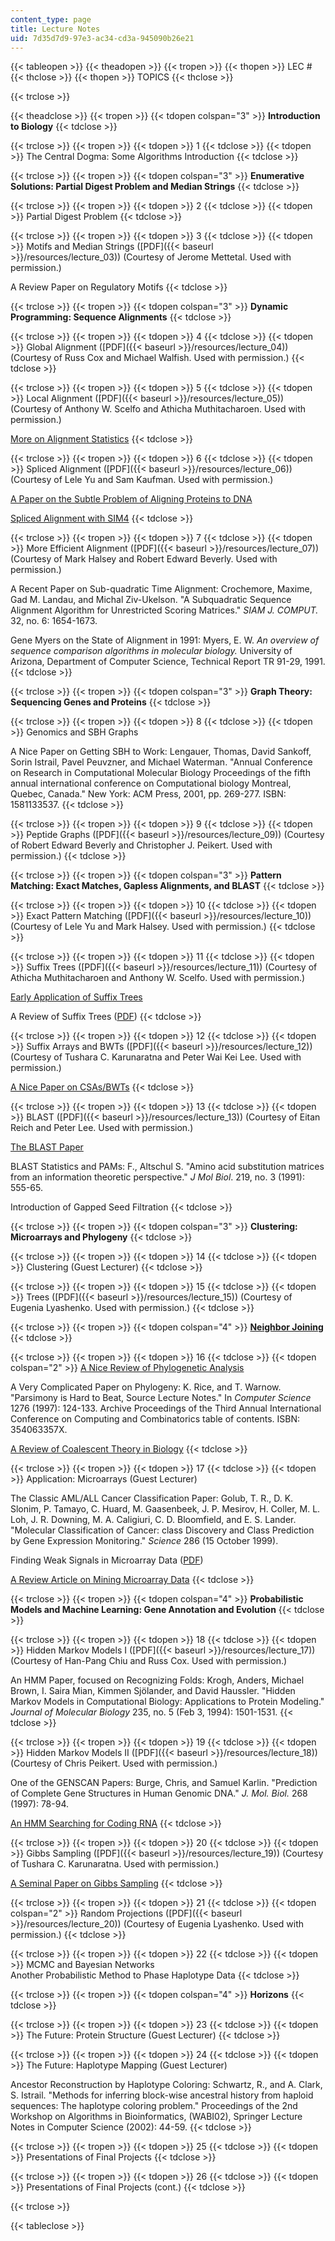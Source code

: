 ```yaml
---
content_type: page
title: Lecture Notes
uid: 7d35d7d9-97e3-ac34-cd3a-945090b26e21
---
```


{{< tableopen >}}
{{< theadopen >}}
{{< tropen >}}
{{< thopen >}}
LEC #
{{< thclose >}}
{{< thopen >}}
TOPICS
{{< thclose >}}

{{< trclose >}}

{{< theadclose >}}
{{< tropen >}}
{{< tdopen colspan="3" >}}
**Introduction to Biology**
{{< tdclose >}}

{{< trclose >}}
{{< tropen >}}
{{< tdopen >}}
1
{{< tdclose >}}
{{< tdopen >}}
The Central Dogma: Some Algorithms Introduction
{{< tdclose >}}

{{< trclose >}}
{{< tropen >}}
{{< tdopen colspan="3" >}}
**Enumerative Solutions: Partial Digest Problem and Median Strings**
{{< tdclose >}}

{{< trclose >}}
{{< tropen >}}
{{< tdopen >}}
2
{{< tdclose >}}
{{< tdopen >}}
Partial Digest Problem
{{< tdclose >}}

{{< trclose >}}
{{< tropen >}}
{{< tdopen >}}
3
{{< tdclose >}}
{{< tdopen >}}
Motifs and Median Strings ([PDF]({{< baseurl >}}/resources/lecture_03)) (Courtesy of Jerome Mettetal. Used with permission.)  
  
A Review Paper on Regulatory Motifs
{{< tdclose >}}

{{< trclose >}}
{{< tropen >}}
{{< tdopen colspan="3" >}}
**Dynamic Programming: Sequence Alignments**
{{< tdclose >}}

{{< trclose >}}
{{< tropen >}}
{{< tdopen >}}
4
{{< tdclose >}}
{{< tdopen >}}
Global Alignment ([PDF]({{< baseurl >}}/resources/lecture_04)) (Courtesy of Russ Cox and Michael Walfish. Used with permission.)
{{< tdclose >}}

{{< trclose >}}
{{< tropen >}}
{{< tdopen >}}
5
{{< tdclose >}}
{{< tdopen >}}
Local Alignment ([PDF]({{< baseurl >}}/resources/lecture_05)) (Courtesy of Anthony W. Scelfo and Athicha Muthitacharoen. Used with permission.)  
  
[More on Alignment Statistics](http://www.pubmedcentral.nih.gov/articlerender.fcgi?tool=pubmed&pubmedid=11139604)
{{< tdclose >}}

{{< trclose >}}
{{< tropen >}}
{{< tdopen >}}
6
{{< tdclose >}}
{{< tdopen >}}
Spliced Alignment ([PDF]({{< baseurl >}}/resources/lecture_06)) (Courtesy of Lele Yu and Sam Kaufman. Used with permission.)  
  
[A Paper on the Subtle Problem of Aligning Proteins to DNA](http://portal.acm.org/citation.cfm?id=267521.267893)  
  
[Spliced Alignment with SIM4](http://www.genome.org/cgi/content/full/8/9/967)
{{< tdclose >}}

{{< trclose >}}
{{< tropen >}}
{{< tdopen >}}
7
{{< tdclose >}}
{{< tdopen >}}
More Efficient Alignment ([PDF]({{< baseurl >}}/resources/lecture_07)) (Courtesy of Mark Halsey and Robert Edward Beverly. Used with permission.)  
  
A Recent Paper on Sub-quadratic Time Alignment: Crochemore, Maxime, Gad M. Landau, and Michal Ziv-Ukelson. "A Subquadratic Sequence Alignment Algorithm for Unrestricted Scoring Matrices." _SIAM J. COMPUT._ 32, no. 6: 1654-1673.  
  
Gene Myers on the State of Alignment in 1991: Myers, E. W. _An overview of sequence comparison algorithms in molecular biology._ University of Arizona, Department of Computer Science, Technical Report TR 91-29, 1991.
{{< tdclose >}}

{{< trclose >}}
{{< tropen >}}
{{< tdopen colspan="3" >}}
**Graph Theory: Sequencing Genes and Proteins**
{{< tdclose >}}

{{< trclose >}}
{{< tropen >}}
{{< tdopen >}}
8
{{< tdclose >}}
{{< tdopen >}}
Genomics and SBH Graphs  
  
A Nice Paper on Getting SBH to Work: Lengauer, Thomas, David Sankoff, Sorin Istrail, Pavel Peuvzner, and Michael Waterman. "Annual Conference on Research in Computational Molecular Biology Proceedings of the fifth annual international conference on Computational biology Montreal, Quebec, Canada." New York: ACM Press, 2001, pp. 269-277. ISBN: 1581133537.
{{< tdclose >}}

{{< trclose >}}
{{< tropen >}}
{{< tdopen >}}
9
{{< tdclose >}}
{{< tdopen >}}
Peptide Graphs ([PDF]({{< baseurl >}}/resources/lecture_09)) (Courtesy of Robert Edward Beverly and Christopher J. Peikert. Used with permission.)
{{< tdclose >}}

{{< trclose >}}
{{< tropen >}}
{{< tdopen colspan="3" >}}
**Pattern Matching: Exact Matches, Gapless Alignments, and BLAST**
{{< tdclose >}}

{{< trclose >}}
{{< tropen >}}
{{< tdopen >}}
10
{{< tdclose >}}
{{< tdopen >}}
Exact Pattern Matching ([PDF]({{< baseurl >}}/resources/lecture_10)) (Courtesy of Lele Yu and Mark Halsey. Used with permission.)
{{< tdclose >}}

{{< trclose >}}
{{< tropen >}}
{{< tdopen >}}
11
{{< tdclose >}}
{{< tdopen >}}
Suffix Trees ([PDF]({{< baseurl >}}/resources/lecture_11)) (Courtesy of Athicha Muthitacharoen and Anthony W. Scelfo. Used with permission.)  
  
[Early Application of Suffix Trees](http://nar.oupjournals.org/cgi/content/full/27/11/2369)  
  
A Review of Suffix Trees ([PDF](http://citeseer.ist.psu.edu/cache/papers/cs/18442/http:zSzzSzwww.info.uniroma2.itzSz~italianozSzPaperszSzsuffix.pdf/grossi93suffix.pdf))
{{< tdclose >}}

{{< trclose >}}
{{< tropen >}}
{{< tdopen >}}
12
{{< tdclose >}}
{{< tdopen >}}
Suffix Arrays and BWTs ([PDF]({{< baseurl >}}/resources/lecture_12)) (Courtesy of Tushara C. Karunaratna and Peter Wai Kei Lee. Used with permission.)  
  
[A Nice Paper on CSAs/BWTs](http://www.ncbi.nlm.nih.gov/pubmed/11791236)
{{< tdclose >}}

{{< trclose >}}
{{< tropen >}}
{{< tdopen >}}
13
{{< tdclose >}}
{{< tdopen >}}
BLAST ([PDF]({{< baseurl >}}/resources/lecture_13)) (Courtesy of Eitan Reich and Peter Lee. Used with permission.)  
  
[The BLAST Paper](http://www.sciencedirect.com/)  
  
BLAST Statistics and PAMs: F., Altschul S. "Amino acid substitution matrices from an information theoretic perspective." _J Mol Biol_. 219, no. 3 (1991): 555-65.  
  
Introduction of Gapped Seed Filtration
{{< tdclose >}}

{{< trclose >}}
{{< tropen >}}
{{< tdopen colspan="3" >}}
**Clustering: Microarrays and Phylogeny**
{{< tdclose >}}

{{< trclose >}}
{{< tropen >}}
{{< tdopen >}}
14
{{< tdclose >}}
{{< tdopen >}}
Clustering (Guest Lecturer)
{{< tdclose >}}

{{< trclose >}}
{{< tropen >}}
{{< tdopen >}}
15
{{< tdclose >}}
{{< tdopen >}}
Trees ([PDF]({{< baseurl >}}/resources/lecture_15)) (Courtesy of Eugenia Lyashenko. Used with permission.)
{{< tdclose >}}

{{< trclose >}}
{{< tropen >}}
{{< tdopen colspan="4" >}}
**[Neighbor Joining](https://academic.oup.com/mbe/article/4/4/406/1029664)**
{{< tdclose >}}

{{< trclose >}}
{{< tropen >}}
{{< tdopen >}}
16
{{< tdclose >}}
{{< tdopen colspan="2" >}}
[A Nice Review of Phylogenetic Analysis](http://arjournals.annualreviews.org/doi/pdf/10.1146/annurev.genet.30.1.371?cookieSet=1)  
  
A Very Complicated Paper on Phylogeny: K. Rice, and T. Warnow. "Parsimony is Hard to Beat, Source Lecture Notes." In _Computer Science_ 1276 (1997): 124-133. Archive Proceedings of the Third Annual International Conference on Computing and Combinatorics table of contents. ISBN: 354063357X.  
  
[A Review of Coalescent Theory in Biology](http://www.nature.com/cgi-taf/)
{{< tdclose >}}

{{< trclose >}}
{{< tropen >}}
{{< tdopen >}}
17
{{< tdclose >}}
{{< tdopen >}}
Application: Microarrays (Guest Lecturer)  
  
The Classic AML/ALL Cancer Classification Paper: Golub, T. R., D. K. Slonim, P. Tamayo, C. Huard, M. Gaasenbeek, J. P. Mesirov, H. Coller, M. L. Loh, J. R. Downing, M. A. Caligiuri, C. D. Bloomfield, and E. S. Lander. "Molecular Classification of Cancer: class Discovery and Class Prediction by Gene Expression Monitoring." _Science_ 286 (15 October 1999).  
  
Finding Weak Signals in Microarray Data ([PDF](http://www.nature.com/cgi-taf/DynaPage.taf?file=/ng/journal/v34/n3/full/ng1180.html&filetype=pdf))  
  
[A Review Article on Mining Microarray Data](http://www.nature.com/cgi-taf/DynaPage.taf?file=/ng/journal/v32/n4s/full/ng1033.html)
{{< tdclose >}}

{{< trclose >}}
{{< tropen >}}
{{< tdopen colspan="4" >}}
**Probabilistic Models and Machine Learning: Gene Annotation and Evolution**
{{< tdclose >}}

{{< trclose >}}
{{< tropen >}}
{{< tdopen >}}
18
{{< tdclose >}}
{{< tdopen >}}
Hidden Markov Models I ([PDF]({{< baseurl >}}/resources/lecture_17)) (Courtesy of Han-Pang Chiu and Russ Cox. Used with permission.)  
  
An HMM Paper, focused on Recognizing Folds: Krogh, Anders, Michael Brown, I. Saira Mian, Kimmen Sjölander, and David Haussler. "Hidden Markov Models in Computational Biology: Applications to Protein Modeling." _Journal of Molecular Biology_ 235, no. 5 (Feb 3, 1994): 1501-1531.
{{< tdclose >}}

{{< trclose >}}
{{< tropen >}}
{{< tdopen >}}
19
{{< tdclose >}}
{{< tdopen >}}
Hidden Markov Models II ([PDF]({{< baseurl >}}/resources/lecture_18)) (Courtesy of Chris Peikert. Used with permission.)  
  
One of the GENSCAN Papers: Burge, Chris, and Samuel Karlin. "Prediction of Complete Gene Structures in Human Genomic DNA." _J. Mol. Biol._ 268 (1997): 78-94.  
  
[An HMM Searching for Coding RNA](http://www.pubmedcentral.nih.gov/articlerender.fcgi?artid=64605&rendertype=abstract)
{{< tdclose >}}

{{< trclose >}}
{{< tropen >}}
{{< tdopen >}}
20
{{< tdclose >}}
{{< tdopen >}}
Gibbs Sampling ([PDF]({{< baseurl >}}/resources/lecture_19)) (Courtesy of Tushara C. Karunaratna. Used with permission.)  
  
[A Seminal Paper on Gibbs Sampling](http://www.ncbi.nlm.nih.gov/entrez/query.fcgi?holding=npg&cmd=Retrieve&db=PubMed&list_uids=8211139&dopt=Abstract)
{{< tdclose >}}

{{< trclose >}}
{{< tropen >}}
{{< tdopen >}}
21
{{< tdclose >}}
{{< tdopen colspan="2" >}}
Random Projections ([PDF]({{< baseurl >}}/resources/lecture_20)) (Courtesy of Eugenia Lyashenko. Used with permission.)
{{< tdclose >}}

{{< trclose >}}
{{< tropen >}}
{{< tdopen >}}
22
{{< tdclose >}}
{{< tdopen >}}
MCMC and Bayesian Networks  
Another Probabilistic Method to Phase Haplotype Data
{{< tdclose >}}

{{< trclose >}}
{{< tropen >}}
{{< tdopen colspan="4" >}}
**Horizons**
{{< tdclose >}}

{{< trclose >}}
{{< tropen >}}
{{< tdopen >}}
23
{{< tdclose >}}
{{< tdopen >}}
The Future: Protein Structure (Guest Lecturer)
{{< tdclose >}}

{{< trclose >}}
{{< tropen >}}
{{< tdopen >}}
24
{{< tdclose >}}
{{< tdopen >}}
The Future: Haplotype Mapping (Guest Lecturer)  
  
Ancestor Reconstruction by Haplotype Coloring: Schwartz, R., and A. Clark, S. Istrail. "Methods for inferring block-wise ancestral history from haploid sequences: The haplotype coloring problem." Proceedings of the 2nd Workshop on Algorithms in Bioinformatics, (WABI02), Springer Lecture Notes in Computer Science (2002): 44-59.
{{< tdclose >}}

{{< trclose >}}
{{< tropen >}}
{{< tdopen >}}
25
{{< tdclose >}}
{{< tdopen >}}
Presentations of Final Projects
{{< tdclose >}}

{{< trclose >}}
{{< tropen >}}
{{< tdopen >}}
26
{{< tdclose >}}
{{< tdopen >}}
Presentations of Final Projects (cont.)
{{< tdclose >}}

{{< trclose >}}

{{< tableclose >}}